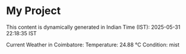 # My Project

This content is dynamically generated in Indian Time (IST): 2025-05-31 22:18:35 IST


Current Weather in Coimbatore:
Temperature: 24.88 °C
Condition: mist
